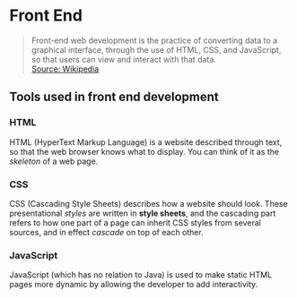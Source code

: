 # Front End
> Front-end web development is the practice of converting data to a graphical interface, through the use of HTML, CSS, and JavaScript, so that users can view and interact with that data.  
[Source: Wikipedia](https://en.wikipedia.org/wiki/Front-end_web_development)

## Tools used in front end development
### HTML
HTML (HyperText Markup Language) is a website described through text, so that the web browser knows what to display. You can think of it as the *skeleton* of a web page.

### CSS
CSS (Cascading Style Sheets) describes how a website should look. These presentational *styles* are written in **style sheets**, and the cascading part refers to how one part of a page can inherit CSS styles from several sources, and in effect *cascade* on top of each other.

### JavaScript
JavaScript (which has no relation to Java) is used to make static HTML pages more dynamic by allowing the developer to add interactivity.